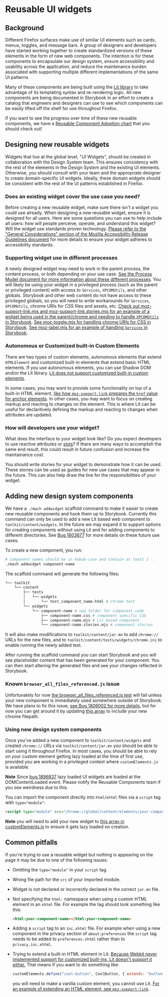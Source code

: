 # Reusable UI widgets

## Background

Different Firefox surfaces make use of similar UI elements such as cards, menus,
toggles, and message bars. A group of designers and developers have started
working together to create standardized versions of these elements in the form
of new web components. The intention is for these components to encapsulate our
design system, ensure accessibility and usability across the application, and
reduce the maintenance burden associated with supporting multiple different
implementations of the same UI patterns.

Many of these components are being built using the [Lit
library](https://lit.dev/) to take advantage of its templating syntax and
re-rendering logic. All new components are being documented in Storybook in an
effort to create a catalog that engineers and designers can use to see which
components can be easily lifted off the shelf for use throughout Firefox.

If you want to see the progress over time of these new reusable components, we have a [Reusable Component Adoption chart](https://firefoxux.github.io/recomp-metrics/) that you should check out!

## Designing new reusable widgets

Widgets that live at the global level, "UI Widgets", should be created in collaboration with the Design System team.
This ensures consistency with the rest of the elements in the Design System and the existing UI elements.
Otherwise, you should consult with your team and the appropriate designer to create domain-specific UI widgets.
Ideally, these domain widgets should be consistent with the rest of the UI patterns established in Firefox.

### Does an existing widget cover the use case you need?

Before creating a new reusable widget, make sure there isn't a widget you could use already.
When designing a new reusable widget, ensure it is designed for all users.
Here are some questions you can use to help include all users: how will people perceive, operate, and understand this widget? Will the widget use standards proven technology.
[Please refer to the "General Considerations" section of the Mozilla Accessibility Release Guidelines document](https://wiki.mozilla.org/Accessibility/Guidelines#General_Considerations) for more details to ensure your widget adheres to accessibility standards.

### Supporting widget use in different processes

A newly designed widget may need to work in the parent process, the content process, or both depending on your use case.
[See the Process Model document for more information about these different processes](https://firefox-source-docs.mozilla.org/dom/ipc/process_model.html).
You will likely be using your widget in a privileged process (such as the parent or privileged content) with access to `Services`, `XPCOMUtils`, and other globals.
Storybook and other web content do not have access to these privileged globals, so you will need to write workarounds for `Services`, `XPCOMUtils`, chrome URIs for CSS files and assets, etc.
[Check out moz-support-link.mjs and moz-support-link.stories.mjs for an example of a widget being used in the parent/chrome and needing to handle `XPCOMUtils` in Storybook](https://searchfox.org/mozilla-central/search?q=moz-support-link&path=&case=false&regexp=false).
[See moz-toggle.mjs for handling chrome URIs for CSS in Storybook](https://searchfox.org/mozilla-central/source/toolkit/content/widgets/moz-toggle/moz-toggle.mjs).
[See moz-label.mjs for an example of handling `Services` in Storybook](https://searchfox.org/mozilla-central/source/toolkit/content/widgets/moz-label/moz-label.mjs).

### Autonomous or Customized built-in Custom Elements

There are two types of custom elements, autonomous elements that extend `HTMLElement` and customized built-in elements that extend basic HTML elements.
If you use autonomous elements, you can use Shadow DOM and/or the Lit library.
[Lit does not support customized built-in custom elements](https://github.com/lit/lit-element/issues/879).

In some cases, you may want to provide some functionality on top of a built-in HTML element, [like how `moz-support-link` prepares the `href` value for anchor elements](https://searchfox.org/mozilla-central/rev/3563da061ca2b32f7f77f5f68088dbf9b5332a9f/toolkit/content/widgets/moz-support-link/moz-support-link.mjs#83-89).
In other cases, you may want to focus on creating markup and reacting to changes on the element.
This is where Lit can be useful for declaritively defining the markup and reacting to changes when attributes are updated.

### How will developers use your widget?

What does the interface to your widget look like?
Do you expect developers to use reactive attributes or [slots](https://developer.mozilla.org/en-US/docs/Web/API/Web_components/Using_templates_and_slots#adding_flexibility_with_slots)?
If there are many ways to accomplish the same end result, this could result in future confusion and increase the maintainance cost.

You should write stories for your widget to demonstrate how it can be used.
These stories can be used as guides for new use cases that may appear in the future.
This can also help draw the line for the responsibilities of your widget.

## Adding new design system components

We have a `./mach addwidget` scaffold command to make it easier to create new
reusable components and hook them up to Storybook. Currently this command can
only be used to add a new Lit based web component to `toolkit/content/widgets`.
In the future we may expand it to support options for creating components
without using Lit and for adding components to different directories.
See [Bug 1803677](https://bugzilla.mozilla.org/show_bug.cgi?id=1803677) for more details on these future use cases.

To create a new component, you run:

```sh
# Component names should be in kebab-case and contain at least 1 -.
./mach addwidget component-name
```

The scaffold command will generate the following files:

```sh
└── toolkit
    └── content
        ├── tests
        │   └── widgets
        │       └── test_component_name.html # chrome test
        └── widgets
            └── component-name # new folder for component code
                ├── component-name.css # component specific CSS
                ├── component-name.mjs # Lit based component
                └── component-name.stories.mjs # component stories
```

It will also make modifications to `toolkit/content/jar.mn` to add `chrome://`
URLs for the new files, and to `toolkit/content/tests/widgets/chrome.ini` to
enable running the newly added test.

After running the scaffold command you can start Storybook and you will see
placeholder content that has been generated for your component. You can then
start altering the generated files and see your changes reflected in Storybook.

### Known `browser_all_files_referenced.js` issue

Unfortunately for now [the
browser_all_files_referenced.js test](https://searchfox.org/mozilla-central/source/browser/base/content/test/static/browser_all_files_referenced.js)
will fail unless your new component is immediately used somewhere outside
of Storybook. We have plans to fix this issue, [see Bug 1806002 for more details](https://bugzilla.mozilla.org/show_bug.cgi?id=1806002), but for now you can get around it
by updating [this array](https://searchfox.org/mozilla-central/rev/5c922d8b93b43c18bf65539bfc72a30f84989003/browser/base/content/test/static/browser_all_files_referenced.js#113) to include your new chrome filepath.

### Using new design system components

Once you've added a new component to `toolkit/content/widgets` and created
`chrome://` URLs via `toolkit/content/jar.mn` you should be able to start using it
throughout Firefox. In most cases, you should be able to rely on your custom
element getting lazy loaded at the time of first use, provided you are working
in a privileged context where `customElements.js` is available.

**Note** Since [bug 1896837](https://bugzilla.mozilla.org/show_bug.cgi?id=1896837)
lazy loaded UI widgets are loaded at the DOMContentLoaded event. Please notify
the Reusable Components team if you see weirdness due to this.

You can import the component directly into `html`/`xhtml` files via a
`script` tag with `type="module"`:

```html
<script type="module" src="chrome://global/content/elements/your-component-name.mjs"></script>
```

**Note** you will need to add your new widget to [this array in customElements.js](https://searchfox.org/mozilla-central/rev/cde3d4a8d228491e8b7f1bd94c63bbe039850696/toolkit/content/customElements.js#791-810) to ensure it gets lazy loaded on creation.

## Common pitfalls

If you're trying to use a reusable widget but nothing is appearing on the
page it may be due to one of the following issues:

- Omitting the `type="module"` in your `script` tag.
- Wrong file path for the `src` of your imported module.
- Widget is not declared or incorrectly declared in the correct `jar.mn` file.
- Not specifying the `html:` namespace when using a custom HTML element in an
  `xhtml` file. For example the tag should look something like this:

  ```html
  <html:your-component-name></html:your-component-name>
  ```
- Adding a `script` tag to an `inc.xhtml` file. For example when using a new
  component in the privacy section of `about:preferences` the `script` tag needs
  to be added to `preferences.xhtml` rather than to `privacy.inc.xhtml`.
- Trying to extend a built-in HTML element in Lit. [Because Webkit never
  implemented support for customized built-ins, Lit doesn't support it either.](https://github.com/lit/lit-element/issues/879#issuecomment-1061892879)
  That means if you want to do something like:

  ```js
  customElements.define("cool-button", CoolButton, { extends: "button" });
  ```

  you will need to make a vanilla custom element, you cannot use Lit.
  [For an example of extending an HTML element, see `moz-support-link`](https://searchfox.org/mozilla-central/source/toolkit/content/widgets/moz-support-link/moz-support-link.mjs).
